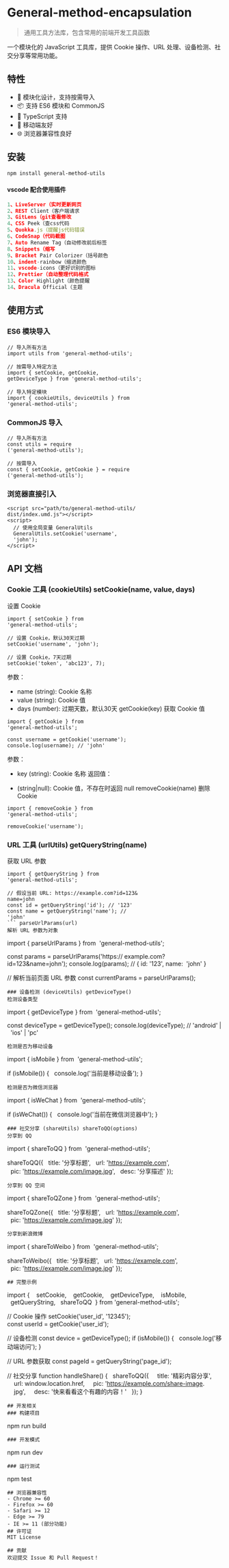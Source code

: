 # General-method-encapsulation

> 通用工具方法库，包含常用的前端开发工具函数

一个模块化的 JavaScript 工具库，提供 Cookie 操作、URL 处理、设备检测、社交分享等常用功能。

## 特性

- 🚀 模块化设计，支持按需导入
- 📦 支持 ES6 模块和 CommonJS
- 🔧 TypeScript 支持
- 📱 移动端友好
- 🌐 浏览器兼容性良好

## 安装

```bash
npm install general-method-utils
```
#### vscode 配合使用插件
~~~js
1、LiveServer（实时更新网页
2、REST Client（客户端请求
3、GitLens（git查看修改
4、CSS Peek（查css代码 
5、Quokka.js（提醒js代码错误
6、CodeSnap（代码截图
7、Auto Rename Tag（自动修改前后标签
8、Snippets（缩写
9、Bracket Pair Colorizer（括号颜色
10、indent-rainbow（缩进颜色
11、vscode-icons（更好识别的图标
12、Prettier（自动整理代码格式
13、Color Highlight（颜色提醒
14、Dracula Official（主题
~~~

<!-- 状态码 -->

## 使用方式
### ES6 模块导入
```
// 导入所有方法
import utils from 'general-method-utils';

// 按需导入特定方法
import { setCookie, getCookie, 
getDeviceType } from 'general-method-utils';

// 导入特定模块
import { cookieUtils, deviceUtils } from 
'general-method-utils';
```
### CommonJS 导入
```
// 导入所有方法
const utils = require
('general-method-utils');

// 按需导入
const { setCookie, getCookie } = require
('general-method-utils');
```
### 浏览器直接引入
```
<script src="path/to/general-method-utils/
dist/index.umd.js"></script>
<script>
  // 使用全局变量 GeneralUtils
  GeneralUtils.setCookie('username', 
  'john');
</script>
```
## API 文档
### Cookie 工具 (cookieUtils) setCookie(name, value, days)
设置 Cookie

```
import { setCookie } from 
'general-method-utils';

// 设置 Cookie，默认30天过期
setCookie('username', 'john');

// 设置 Cookie，7天过期
setCookie('token', 'abc123', 7);
```
参数：

- name (string): Cookie 名称
- value (string): Cookie 值
- days (number): 过期天数，默认30天 getCookie(key)
获取 Cookie 值

```
import { getCookie } from 
'general-method-utils';

const username = getCookie('username');
console.log(username); // 'john'
```
参数：

- key (string): Cookie 名称
返回值：

- (string|null): Cookie 值，不存在时返回 null removeCookie(name)
删除 Cookie

```
import { removeCookie } from 
'general-method-utils';

removeCookie('username');
```
### URL 工具 (urlUtils) getQueryString(name)
获取 URL 参数

```
import { getQueryString } from 
'general-method-utils';

// 假设当前 URL: https://example.com?id=123&
name=john
const id = getQueryString('id'); // '123'
const name = getQueryString('name'); // 
'john'
``` parseUrlParams(url)
解析 URL 参数为对象

```
import { parseUrlParams } from 
'general-method-utils';

const params = parseUrlParams('https://
example.com?id=123&name=john');
console.log(params); // { id: '123', name: 
'john' }

// 解析当前页面 URL 参数
const currentParams = parseUrlParams();
```
### 设备检测 (deviceUtils) getDeviceType()
检测设备类型

```
import { getDeviceType } from 
'general-method-utils';

const deviceType = getDeviceType();
console.log(deviceType); // 'android' | 
'ios' | 'pc'
``` isMobile()
检测是否为移动设备

```
import { isMobile } from 
'general-method-utils';

if (isMobile()) {
  console.log('当前是移动设备');
}
``` isWeChat()
检测是否为微信浏览器

```
import { isWeChat } from 
'general-method-utils';

if (isWeChat()) {
  console.log('当前在微信浏览器中');
}
```
### 社交分享 (shareUtils) shareToQQ(options)
分享到 QQ

```
import { shareToQQ } from 
'general-method-utils';

shareToQQ({
  title: '分享标题',
  url: 'https://example.com',
  pic: 'https://example.com/image.jpg',
  desc: '分享描述'
});
``` shareToQZone(options)
分享到 QQ 空间

```
import { shareToQZone } from 
'general-method-utils';

shareToQZone({
  title: '分享标题',
  url: 'https://example.com',
  pic: 'https://example.com/image.jpg'
});
``` shareToWeibo(options)
分享到新浪微博

```
import { shareToWeibo } from 
'general-method-utils';

shareToWeibo({
  title: '分享标题',
  url: 'https://example.com',
  pic: 'https://example.com/image.jpg'
});
```
## 完整示例
```
import { 
  setCookie, 
  getCookie, 
  getDeviceType, 
  isMobile, 
  getQueryString,
  shareToQQ 
} from 'general-method-utils';

// Cookie 操作
setCookie('user_id', '12345');
const userId = getCookie('user_id');

// 设备检测
const device = getDeviceType();
if (isMobile()) {
  console.log('移动端访问');
}

// URL 参数获取
const pageId = getQueryString('page_id');

// 社交分享
function handleShare() {
  shareToQQ({
    title: '精彩内容分享',
    url: window.location.href,
    pic: 'https://example.com/share-image.
    jpg',
    desc: '快来看看这个有趣的内容！'
  });
}
```
## 开发相关
### 构建项目
```
npm run build
```
### 开发模式
```
npm run dev
```
### 运行测试
```
npm test
```
## 浏览器兼容性
- Chrome >= 60
- Firefox >= 60
- Safari >= 12
- Edge >= 79
- IE >= 11 (部分功能)
## 许可证
MIT License

## 贡献
欢迎提交 Issue 和 Pull Request！








